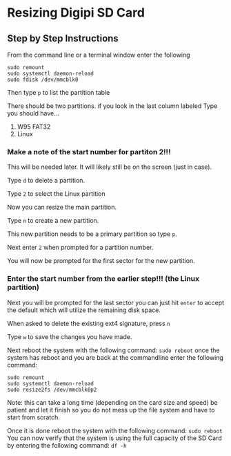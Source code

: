 # Resizing Digipi SD Card
## Step by Step Instructions
From the command line or a terminal window enter the following

```
sudo remount
sudo systemctl daemon-reload
sudo fdisk /dev/mmcblk0
```

Then type `p` to list the partition table

There should be two partitions. if you look in the last column labeled Type you should have...

1. W95 FAT32
2. Linux

### Make a note of the start number for partiton 2!!!
This will be needed later. It will likely still be on the screen (just in case).

Type `d` to delete a partition.

Type `2` to select the Linux partition

Now you can resize the main partition. 

Type `n` to create a new partition.

This new partition needs to be a primary partition so type `p`.

Next enter `2` when prompted for a partition number.

You will now be prompted for the first sector for the new partition.
### Enter the start number from the earlier step!!! (the Linux partition)
Next you will be prompted for the last sector you can just hit `enter` to accept the default which will utilize the remaining disk space.

When asked to delete the existing ext4 signature, press `n`

Type `w` to save the changes you have made.

Next reboot the system with the following command:
`sudo reboot`
once the system has reboot and you are back at the commandline enter the following command:
```
sudo remount
sudo systemctl daemon-reload
sudo resize2fs /dev/mmcblk0p2
```
Note: this can take a long time (depending on the card size and speed) be patient and let it finish so you do not mess up the file system and have to start from scratch.

Once it is done reboot the system with the following command:
```sudo reboot```
You can now verify that the system is using the full capacity of the SD Card by entering the following command:
```df -h```
